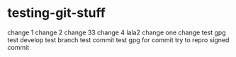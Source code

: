 # testing-git-stuff
change 1
change 2
change 33
change 4
lala2
change one
change test gpg
test develop
test branch
test commit
test gpg for commit
try to repro
signed commit